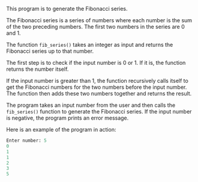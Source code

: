 This program is to generate the Fibonacci series.

The Fibonacci series is a series of numbers where each number is the sum of the two preceding numbers. The first two numbers in the series are 0 and 1.

The function `fib_series()` takes an integer as input and returns the Fibonacci series up to that number.

The first step is to check if the input number is 0 or 1. If it is, the function returns the number itself.

If the input number is greater than 1, the function recursively calls itself to get the Fibonacci numbers for the two numbers before the input number. The function then adds these two numbers together and returns the result.

The program takes an input number from the user and then calls the `fib_series()` function to generate the Fibonacci series. If the input number is negative, the program prints an error message.

Here is an example of the program in action:

```python
Enter number: 5
0
1
1
2
3
5
```